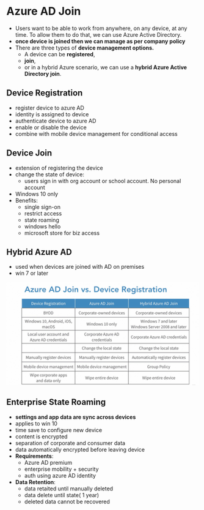 
# Azure AD Join

- Users want to be able to work from anywhere, on any device, at any time. To allow them to do that, we can use Azure Active Directory.
- **once device is joined then we can manage as per company policy**
- There are three types of **device management options.** 
  - A device can be **registered**, 
  - **join**, 
  - or in a hybrid Azure scenario, we can use a **hybrid Azure Active Directory join**.

## Device Registration
- register device to azure AD
- identity is assigned to device
- authenticate device to azure AD
- enable or disable the device
- combine with mobile device management for conditional access


## Device Join
- extension of registering the device
- change the state of device:
  - users sign in with org account or school account. No personal account
- Windows 10 only
- Benefits: 
  - single sign-on
  - restrict access
  - state roaming
  - windows hello
  - microsoft store for biz access

## Hybrid Azure AD

- used when devices are joined with AD on premises
- win 7 or later


![img.png](images/1.3.1.png)


## Enterprise State Roaming

- **settings and app data are sync across devices**
- applies to win 10
- time save to configure new device
- content is encrypted
- separation of corporate and consumer data
- data automatically encrypted before leaving device
- **Requirements**:
  - Azure AD premium
  - enterprise mobility + security
  - auth using azure AD identity
- **Data Retention**:
  - data retaited until manually deleted
  - data delete until state( 1 year)
  - deleted data cannot be recovered

